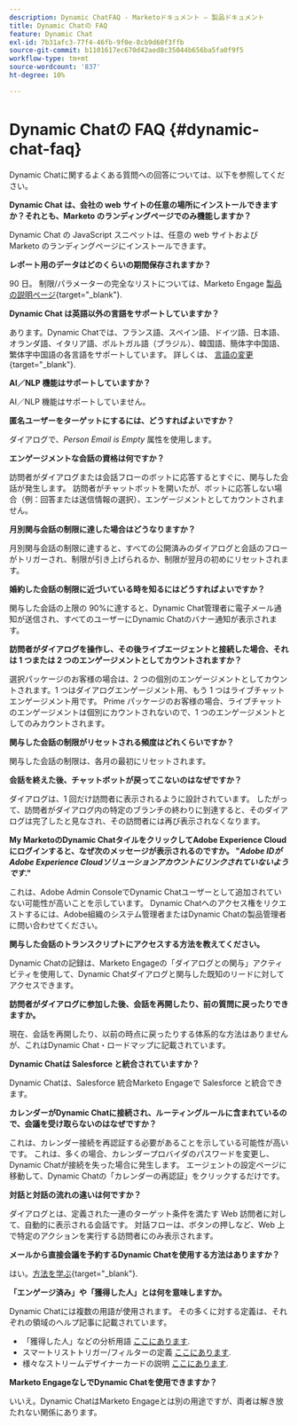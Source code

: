 ```yaml
---
description: Dynamic ChatFAQ - Marketoドキュメント — 製品ドキュメント
title: Dynamic Chatの FAQ
feature: Dynamic Chat
exl-id: 7b31afc3-77f4-46fb-9f0e-8cb9d60f3ffb
source-git-commit: b1101617ec670d42aed8c35044b656ba5fa0f9f5
workflow-type: tm+mt
source-wordcount: '837'
ht-degree: 10%

---
```


# Dynamic Chatの FAQ {#dynamic-chat-faq}

Dynamic Chatに関するよくある質問への回答については、以下を参照してください。

**Dynamic Chat は、会社の web サイトの任意の場所にインストールできますか？それとも、Marketo のランディングページでのみ機能しますか？**

Dynamic Chat の JavaScript スニペットは、任意の web サイトおよび Marketo のランディングページにインストールできます。

**レポート用のデータはどのくらいの期間保存されますか？**

90 日。 制限/パラメーターの完全なリストについては、Marketo Engage [製品の説明ページ](https://helpx.adobe.com/legal/product-descriptions/adobe-marketo-engage-product-description.html){target="_blank"}.

**Dynamic Chat は英語以外の言語をサポートしていますか？**

あります。Dynamic Chatでは、フランス語、スペイン語、ドイツ語、日本語、オランダ語、イタリア語、ポルトガル語（ブラジル）、韓国語、簡体字中国語、繁体字中国語の各言語をサポートしています。 詳しくは、 [言語の変更](/help/marketo/product-docs/demand-generation/dynamic-chat/dynamic-chat-overview.md#changing-the-language){target="_blank"}.

**AI／NLP 機能はサポートしていますか？**

AI／NLP 機能はサポートしていません。

**匿名ユーザーをターゲットにするには、どうすればよいですか？**

ダイアログで、_Person Email is Empty_ 属性を使用します。

**エンゲージメントな会話の資格は何ですか？**

訪問者がダイアログまたは会話フローのボットに応答するとすぐに、関与した会話が発生します。 訪問者がチャットボットを開いたが、ボットに応答しない場合（例：回答または送信情報の選択）、エンゲージメントとしてカウントされません。

**月別関与会話の制限に達した場合はどうなりますか？**

月別関与会話の制限に達すると、すべての公開済みのダイアログと会話のフローがトリガーされ、制限が引き上げられるか、制限が翌月の初めにリセットされます。

**婚約した会話の制限に近づいている時を知るにはどうすればよいですか？**

関与した会話の上限の 90%に達すると、Dynamic Chat管理者に電子メール通知が送信され、すべてのユーザーにDynamic Chatのバナー通知が表示されます。

**訪問者がダイアログを操作し、その後ライブエージェントと接続した場合、それは 1 つまたは 2 つのエンゲージメントとしてカウントされますか？**

選択パッケージのお客様の場合は、2 つの個別のエンゲージメントとしてカウントされます。1 つはダイアログエンゲージメント用、もう 1 つはライブチャットエンゲージメント用です。 Prime パッケージのお客様の場合、ライブチャットのエンゲージメントは個別にカウントされないので、1 つのエンゲージメントとしてのみカウントされます。

**関与した会話の制限がリセットされる頻度はどれくらいですか？**

関与した会話の制限は、各月の最初にリセットされます。

**会話を終えた後、チャットボットが戻ってこないのはなぜですか？**

ダイアログは、1 回だけ訪問者に表示されるように設計されています。 したがって、訪問者がダイアログ内の特定のブランチの終わりに到達すると、そのダイアログは完了したと見なされ、その訪問者には再び表示されなくなります。

**My MarketoのDynamic ChatタイルをクリックしてAdobe Experience Cloudにログインすると、なぜ次のメッセージが表示されるのですか。 &quot;_Adobe IDがAdobe Experience Cloudソリューションアカウントにリンクされていないようです_.&quot;**

これは、Adobe Admin ConsoleでDynamic Chatユーザーとして追加されていない可能性が高いことを示しています。 Dynamic Chatへのアクセス権をリクエストするには、Adobe組織のシステム管理者またはDynamic Chatの製品管理者に問い合わせてください。

**関与した会話のトランスクリプトにアクセスする方法を教えてください。**

Dynamic Chatの記録は、Marketo Engageの「ダイアログとの関与」アクティビティを使用して、Dynamic Chatダイアログと関与した既知のリードに対してアクセスできます。

**訪問者がダイアログに参加した後、会話を再開したり、前の質問に戻ったりできますか。**

現在、会話を再開したり、以前の時点に戻ったりする体系的な方法はありませんが、これはDynamic Chat・ロードマップに記載されています。

**Dynamic Chatは Salesforce と統合されていますか？**

Dynamic Chatは、Salesforce 統合Marketo Engageで Salesforce と統合できます。

**カレンダーがDynamic Chatに接続され、ルーティングルールに含まれているので、会議を受け取らないのはなぜですか？**

これは、カレンダー接続を再認証する必要があることを示している可能性が高いです。 これは、多くの場合、カレンダープロバイダのパスワードを変更し、Dynamic Chatが接続を失った場合に発生します。 エージェントの設定ページに移動して、Dynamic Chatの「カレンダーの再認証」をクリックするだけです。

**対話と対話の流れの違いは何ですか？**

ダイアログとは、定義された一連のターゲット条件を満たす Web 訪問者に対して、自動的に表示される会話です。 対話フローは、ボタンの押しなど、Web 上で特定のアクションを実行する訪問者にのみ表示されます。

**メールから直接会議を予約するDynamic Chatを使用する方法はありますか？**

はい。[方法を学ぶ](https://nation.marketo.com/t5/product-blogs/using-dynamic-chat-conversational-flows-for-meeting-booking/ba-p/340936){target="_blank"}.

**「エンゲージ済み」や「獲得した人」とは何を意味しますか。**

Dynamic Chatには複数の用語が使用されます。 その多くに対する定義は、それぞれの領域のヘルプ記事に記載されています。
* 「獲得した人」などの分析用語 [ここにあります](/help/marketo/product-docs/demand-generation/dynamic-chat/analytics.md#definitions).
* スマートリストトリガー/フィルターの定義 [ここにあります](/help/marketo/product-docs/demand-generation/dynamic-chat/dynamic-chat-activities.md#definitions).
* 様々なストリームデザイナーカードの説明 [ここにあります](/help/marketo/product-docs/demand-generation/dynamic-chat/automated-chat/stream-designer.md#stream-designer-cards).

**Marketo EngageなしでDynamic Chatを使用できますか？**

いいえ。Dynamic ChatはMarketo Engageとは別の用途ですが、両者は解き放たれない関係にあります。
